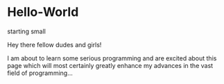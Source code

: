 # Hello-World
starting small

Hey there fellow dudes and girls!

I am about to learn some serious programming and are excited about this page which will most certainly greatly enhance my advances in the vast field of programming...
